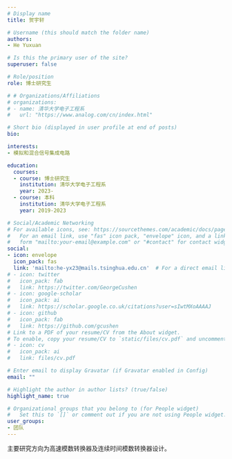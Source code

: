 ```yaml
---
# Display name
title: 贺宇轩

# Username (this should match the folder name)
authors:
- He Yuxuan

# Is this the primary user of the site?
superuser: false

# Role/position
role: 博士研究生

# # Organizations/Affiliations
# organizations:
# - name: 清华大学电子工程系
#   url: "https://www.analog.com/cn/index.html"

# Short bio (displayed in user profile at end of posts)
bio: 

interests:
- 模拟和混合信号集成电路

education:
  courses:
  - course: 博士研究生
    institution: 清华大学电子工程系
    year: 2023-
  - course: 本科
    institution: 清华大学电子工程系
    year: 2019-2023

# Social/Academic Networking
# For available icons, see: https://sourcethemes.com/academic/docs/page-builder/#icons
#   For an email link, use "fas" icon pack, "envelope" icon, and a link in the
#   form "mailto:your-email@example.com" or "#contact" for contact widget.
social:
- icon: envelope
  icon_pack: fas
  link: 'mailto:he-yx23@mails.tsinghua.edu.cn'  # For a direct email link, use "mailto:test@example.org".
# - icon: twitter
#   icon_pack: fab
#   link: https://twitter.com/GeorgeCushen
# - icon: google-scholar
#   icon_pack: ai
#   link: https://scholar.google.co.uk/citations?user=sIwtMXoAAAAJ
# - icon: github
#   icon_pack: fab
#   link: https://github.com/gcushen
# Link to a PDF of your resume/CV from the About widget.
# To enable, copy your resume/CV to `static/files/cv.pdf` and uncomment the lines below.
# - icon: cv
#   icon_pack: ai
#   link: files/cv.pdf

# Enter email to display Gravatar (if Gravatar enabled in Config)
email: ""

# Highlight the author in author lists? (true/false)
highlight_name: true

# Organizational groups that you belong to (for People widget)
#   Set this to `[]` or comment out if you are not using People widget.
user_groups:
- 团队
---
```


主要研究方向为高速模数转换器及连续时间模数转换器设计。


